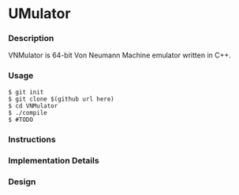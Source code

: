 # UMulator

### Description
VNMulator is 64-bit Von Neumann Machine emulator written in C++.

### Usage
```
$ git init
$ git clone $(github url here)
$ cd VNMulator
$ ./compile
$ #TODO
```

### Instructions


### Implementation Details


### Design
